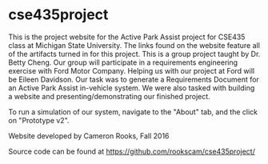 # cse435project
This is the project website for the Active Park Assist project for CSE435 class at Michigan State University.  The links
found on the website feature all of the artifacts turned in for this project.  This is a group project taught by Dr. Betty
Cheng.  Our group will participate in a requirements engineering exercise with Ford Motor Company.  Helping us with our
project at Ford will be Eileen Davidson.  Our task was to generate a Requirements Document for an Active Park Assist in-vehicle
system.  We were also tasked with building a website and presenting/demonstrating our finished project.

To run a simulation of our system, navigate to the "About" tab, and the click on "Prototype v2".



Website developed by Cameron Rooks, Fall 2016


Source code can be found at https://github.com/rookscam/cse435project/
